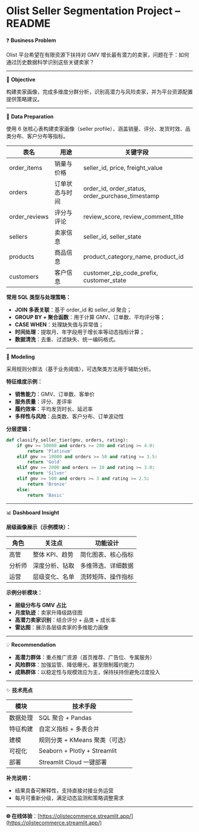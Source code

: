 # Olist Seller Segmentation Project – README

❓ **Business Problem**

Olist 平台希望在有限资源下扶持对 GMV 增长最有潜力的卖家，问题在于：如何通过历史数据科学识别这些关键卖家？

---

🎯 **Objective**

构建卖家画像，完成多维度分群分析，识别高潜力与风险卖家，并为平台资源配置提供策略建议。

---

🔧 **Data Preparation**

使用 6 张核心表构建卖家画像（seller profile），涵盖销量、评分、发货时效、品类分布、客户分布等指标。

| 表名 | 用途 | 关键字段 |
|------|------|----------|
| order_items | 销量与价格 | seller_id, price, freight_value |
| orders | 订单状态与时间 | order_id, order_status, order_purchase_timestamp |
| order_reviews | 评分与评论 | review_score, review_comment_title |
| sellers | 卖家信息 | seller_id, seller_state |
| products | 商品信息 | product_category_name, product_id |
| customers | 客户信息 | customer_zip_code_prefix, customer_state |

**常用 SQL 类型与处理策略：**

- **JOIN 多表关联**：基于 order_id 和 seller_id 聚合；
- **GROUP BY + 聚合函数**：用于计算 GMV、订单数、平均评分等；
- **CASE WHEN**：处理缺失值与异常值；
- **时间处理**：提取月、年字段用于增长率等动态指标计算；
- **数据清洗**：去重、过滤缺失、统一编码格式。

---

🧠 **Modeling**

采用规则分群法（基于业务阈值），可选聚类方法用于辅助分析。

**特征维度示例：**
- **销售能力**：GMV、订单数、客单价
- **服务质量**：评分、差评率
- **履约效率**：平均发货时长、延迟率
- **多样性与风险**：品类数、客户分布、订单波动性

**分层逻辑：**
```python
def classify_seller_tier(gmv, orders, rating):
    if gmv >= 50000 and orders >= 200 and rating >= 4.0:
        return 'Platinum'
    elif gmv >= 10000 and orders >= 50 and rating >= 3.5:
        return 'Gold'
    elif gmv >= 2000 and orders >= 10 and rating >= 3.0:
        return 'Silver'
    elif gmv >= 500 and orders >= 3 and rating >= 2.5:
        return 'Bronze'
    else:
        return 'Basic'
```

---

📊 **Dashboard Insight**

**层级画像展示（示例模块）：**

| 角色 | 关注点 | 功能设计 |
|------|-------|----------|
| 高管 | 整体 KPI、趋势 | 简化图表、核心指标 |
| 分析师 | 深度分析、钻取 | 多维筛选、详细数据 |
| 运营 | 层级变化、名单 | 流转矩阵、操作指标 |

**示例分析模块：**
- **层级分布与 GMV 占比**
- **月度轨迹**：卖家升降级路径图
- **高潜力卖家识别**：结合评分 + 品类 + 成长率
- **雷达图**：展示各层级卖家的多维能力画像

---

💡 **Recommendation**

- **高潜力群体**：重点推广资源（首页推荐、广告位、专属服务）
- **风险群体**：加强监管、降低曝光，甚至限制履约能力
- **成熟群体**：以稳定性与规模效应为主，保持扶持但避免过度投入

---

✨ **技术亮点**

| 模块 | 技术手段 |
|------|----------|
| 数据处理 | SQL 聚合 + Pandas |
| 特征构建 | 自定义指标 + 多表合并 |
| 建模 | 规则分类 + KMeans 聚类（可选） |
| 可视化 | Seaborn + Plotly + Streamlit |
| 部署 | Streamlit Cloud 一键部署 |

**补充说明：**

- 结果具备可解释性，支持直接对接业务运营
- 每月可重新分级，满足动态监测和策略调整需求

---

**🌐 在线体验**：[https://olistecommerce.streamlit.app/](https://olistecommerce.streamlit.app/) 